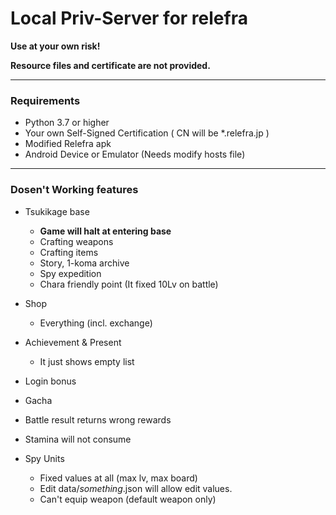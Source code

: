 # Local Priv-Server for relefra

**Use at your own risk!**

**Resource files and certificate are not provided.**

---

### Requirements

- Python 3.7 or higher
- Your own Self-Signed Certification ( CN will be *.relefra.jp )
- Modified Relefra apk
- Android Device or Emulator (Needs modify hosts file)

---

### Dosen't Working features

- Tsukikage base
  + **Game will halt at entering base**
  + Crafting weapons
  + Crafting items
  + Story, 1-koma archive
  + Spy expedition
  + Chara friendly point (It fixed 10Lv on battle)

- Shop
  + Everything (incl. exchange)

- Achievement & Present
  + It just shows empty list

- Login bonus

- Gacha

- Battle result returns wrong rewards

- Stamina will not consume

- Spy Units
  + Fixed values at all (max lv, max board)
  + Edit data/_something_.json will allow edit values.
  + Can't equip weapon (default weapon only)
